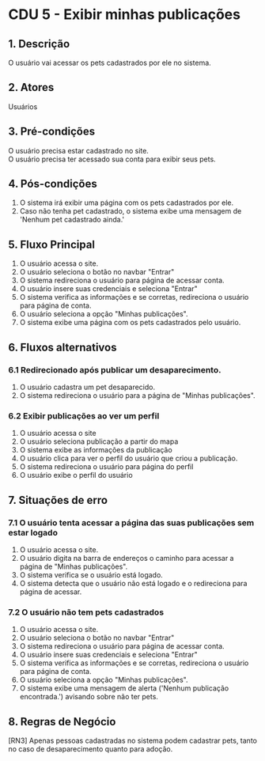 # CDU 5 - Exibir minhas publicações

## 1. Descrição

O usuário vai acessar os pets cadastrados por ele no sistema.

## 2. Atores
Usuários

## 3. Pré-condições

O usuário precisa estar cadastrado no site.  
O usuário precisa ter acessado sua conta para exibir seus pets.

## 4. Pós-condições

1. O sistema irá exibir uma página com os pets cadastrados por ele.
2. Caso não tenha pet cadastrado, o sistema exibe uma mensagem de 'Nenhum pet cadastrado ainda.'

## 5. Fluxo Principal

1. O usuário acessa o site.
2. O usuário seleciona o botão no navbar "Entrar"
3. O sistema redireciona o usuário para página de acessar conta.
4. O usuário insere suas credenciais e seleciona "Entrar"
5. O sistema verifica as informações e se corretas, redireciona o usuário para página de conta.
6. O usuário seleciona a opção "Minhas publicações".
7. O sistema exibe uma página com os pets cadastrados pelo usuário.

## 6. Fluxos alternativos

### 6.1 Redirecionado após publicar um desaparecimento.

1. O usuário cadastra um pet desaparecido.
2. O sistema redireciona o usuário para a página de "Minhas publicações".

### 6.2 Exibir publicações ao ver um perfil

1. O usuário acessa o site
2. O usuário seleciona publicação a partir do mapa
3. O sistema exibe as informações da publicação
4. O usuário clica para ver o perfil do usuário que criou a publicação.
5. O sistema redireciona o usuário para página do perfil
6. O usuário exibe o perfil do usuário

## 7. Situações de erro

### 7.1 O usuário tenta acessar a página das suas publicações sem estar logado

1. O usuário acessa o site.
2. O usuário digita na barra de endereços o caminho para acessar a página de "Minhas publicações".
3. O sistema verifica se o usuário está logado.
4. O sistema detecta que o usuário não está logado e o redireciona para página de acessar.

### 7.2 O usuário não tem pets cadastrados

1. O usuário acessa o site.
2. O usuário seleciona o botão no navbar "Entrar"
3. O sistema redireciona o usuário para página de acessar conta.
4. O usuário insere suas credenciais e seleciona "Entrar"
5. O sistema verifica as informações e se corretas, redireciona o usuário para página de conta.
6. O usuário seleciona a opção "Minhas publicações".
7. O sistema exibe uma mensagem de alerta ('Nenhum publicação encontrada.') avisando sobre não ter pets.

## 8. Regras de Negócio

[RN3] Apenas pessoas cadastradas no sistema podem cadastrar pets, tanto no caso de desaparecimento quanto para adoção.  
